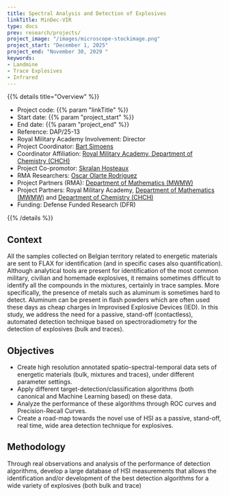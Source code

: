 ```yaml
---
title: Spectral Analysis and Detection of Explosives
linkTitle: MinDec-VIR
type: docs
prev: research/projects/
project_image: "/images/microscope-stockimage.png"
project_start: "December 1, 2025"
project_end: "November 30, 2029 "
keywords:
- Landmine
- Trace Explosives
- Infrared
---
```


{{% details title="Overview" %}}

- Project code: {{% param "linkTitle" %}}
- Start date: {{% param "project_start" %}}
- End date: {{% param "project_end" %}}
- Reference: DAP/25-13 
- Royal Military Academy Involvement: Director
- Project Coordinator: [Bart Simoens](https://researchportal.rma.ac.be/en/persons/bart-simoens-2)
- Coordinator Affiliation: [Royal Military Academy, Department of Chemistry (CHCH)](https://researchportal.rma.ac.be/en/organisations/chemistry)
- Project Co-promotor: [Skralan Hosteaux](https://researchportal.rma.ac.be/en/persons/skralan-hosteaux)
- RMA Researchers: [Oscar Olarte Rodriguez](https://researchportal.rma.ac.be/en/persons/rodriguez-oscar-olarte)
- Project Partners (RMA): [Department of Mathematics (MWMW)](https://researchportal.rma.ac.be/en/organisations/mathematics)
- Project Partners: Royal Military Academy, [Department of Mathematics (MWMW)](https://researchportal.rma.ac.be/en/organisations/mathematics) and [Department of Chemistry (CHCH)](https://researchportal.rma.ac.be/en/organisations/chemistry)
- Funding: Defense Funded Research (DFR)

{{% /details %}}

## Context
All the samples collected on Belgian territory related to energetic materials are sent to FLAX for identification (and in specific cases also quantification). Although analytical tools are present for identification of the most common military, civilian and homemade explosives, it remains sometimes difficult to identify all the compounds in the mixtures, certainly in trace samples. More specifically, the presence of metals such as aluminum is sometimes hard to detect. Aluminum can be present in flash powders which are often used these days as cheap charges in Improvised Explosive Devices (IED).
In this study, we address the need for a passive, stand-off (contactless), automated detection technique based on spectroradiometry for the detection of explosives (bulk and traces).

## Objectives
- Create high resolution annotated spatio-spectral-temporal data sets of energetic materials (bulk, mixtures and traces), under different parameter settings.
- Apply different target-detection/classification algorithms (both canonical and Machine Learning based) on these data.
- Analyze the performance of these algorithms through ROC curves and Precision-Recall Curves.
- Create a road-map towards the novel use of HSI as a passive, stand-off, real time, wide area detection technique for explosives.

## Methodology
Through real observations and analysis of the performance of detection algorithms, develop a large database of HSI measurements that allows the identification and/or development of the best detection algorithms for a wide variety of explosives (both bulk and trace)